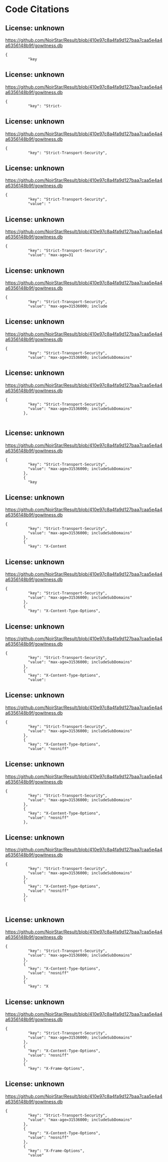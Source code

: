 # Code Citations

## License: unknown
https://github.com/NoirStar/Result/blob/410e97c8a4fa9d127baa7caa5e4a4a6356148b9f/gowitness.db

```
{
          "key
```


## License: unknown
https://github.com/NoirStar/Result/blob/410e97c8a4fa9d127baa7caa5e4a4a6356148b9f/gowitness.db

```
{
          "key": "Strict-
```


## License: unknown
https://github.com/NoirStar/Result/blob/410e97c8a4fa9d127baa7caa5e4a4a6356148b9f/gowitness.db

```
{
          "key": "Strict-Transport-Security",
```


## License: unknown
https://github.com/NoirStar/Result/blob/410e97c8a4fa9d127baa7caa5e4a4a6356148b9f/gowitness.db

```
{
          "key": "Strict-Transport-Security",
          "value": "
```


## License: unknown
https://github.com/NoirStar/Result/blob/410e97c8a4fa9d127baa7caa5e4a4a6356148b9f/gowitness.db

```
{
          "key": "Strict-Transport-Security",
          "value": "max-age=31
```


## License: unknown
https://github.com/NoirStar/Result/blob/410e97c8a4fa9d127baa7caa5e4a4a6356148b9f/gowitness.db

```
{
          "key": "Strict-Transport-Security",
          "value": "max-age=31536000; include
```


## License: unknown
https://github.com/NoirStar/Result/blob/410e97c8a4fa9d127baa7caa5e4a4a6356148b9f/gowitness.db

```
{
          "key": "Strict-Transport-Security",
          "value": "max-age=31536000; includeSubDomains"
```


## License: unknown
https://github.com/NoirStar/Result/blob/410e97c8a4fa9d127baa7caa5e4a4a6356148b9f/gowitness.db

```
{
          "key": "Strict-Transport-Security",
          "value": "max-age=31536000; includeSubDomains"
        },
        
```


## License: unknown
https://github.com/NoirStar/Result/blob/410e97c8a4fa9d127baa7caa5e4a4a6356148b9f/gowitness.db

```
{
          "key": "Strict-Transport-Security",
          "value": "max-age=31536000; includeSubDomains"
        },
        {
          "key
```


## License: unknown
https://github.com/NoirStar/Result/blob/410e97c8a4fa9d127baa7caa5e4a4a6356148b9f/gowitness.db

```
{
          "key": "Strict-Transport-Security",
          "value": "max-age=31536000; includeSubDomains"
        },
        {
          "key": "X-Content
```


## License: unknown
https://github.com/NoirStar/Result/blob/410e97c8a4fa9d127baa7caa5e4a4a6356148b9f/gowitness.db

```
{
          "key": "Strict-Transport-Security",
          "value": "max-age=31536000; includeSubDomains"
        },
        {
          "key": "X-Content-Type-Options",
```


## License: unknown
https://github.com/NoirStar/Result/blob/410e97c8a4fa9d127baa7caa5e4a4a6356148b9f/gowitness.db

```
{
          "key": "Strict-Transport-Security",
          "value": "max-age=31536000; includeSubDomains"
        },
        {
          "key": "X-Content-Type-Options",
          "value":
```


## License: unknown
https://github.com/NoirStar/Result/blob/410e97c8a4fa9d127baa7caa5e4a4a6356148b9f/gowitness.db

```
{
          "key": "Strict-Transport-Security",
          "value": "max-age=31536000; includeSubDomains"
        },
        {
          "key": "X-Content-Type-Options",
          "value": "nosniff"
```


## License: unknown
https://github.com/NoirStar/Result/blob/410e97c8a4fa9d127baa7caa5e4a4a6356148b9f/gowitness.db

```
{
          "key": "Strict-Transport-Security",
          "value": "max-age=31536000; includeSubDomains"
        },
        {
          "key": "X-Content-Type-Options",
          "value": "nosniff"
        },
```


## License: unknown
https://github.com/NoirStar/Result/blob/410e97c8a4fa9d127baa7caa5e4a4a6356148b9f/gowitness.db

```
{
          "key": "Strict-Transport-Security",
          "value": "max-age=31536000; includeSubDomains"
        },
        {
          "key": "X-Content-Type-Options",
          "value": "nosniff"
        },
        {
          
```


## License: unknown
https://github.com/NoirStar/Result/blob/410e97c8a4fa9d127baa7caa5e4a4a6356148b9f/gowitness.db

```
{
          "key": "Strict-Transport-Security",
          "value": "max-age=31536000; includeSubDomains"
        },
        {
          "key": "X-Content-Type-Options",
          "value": "nosniff"
        },
        {
          "key": "X
```


## License: unknown
https://github.com/NoirStar/Result/blob/410e97c8a4fa9d127baa7caa5e4a4a6356148b9f/gowitness.db

```
{
          "key": "Strict-Transport-Security",
          "value": "max-age=31536000; includeSubDomains"
        },
        {
          "key": "X-Content-Type-Options",
          "value": "nosniff"
        },
        {
          "key": "X-Frame-Options",
```


## License: unknown
https://github.com/NoirStar/Result/blob/410e97c8a4fa9d127baa7caa5e4a4a6356148b9f/gowitness.db

```
{
          "key": "Strict-Transport-Security",
          "value": "max-age=31536000; includeSubDomains"
        },
        {
          "key": "X-Content-Type-Options",
          "value": "nosniff"
        },
        {
          "key": "X-Frame-Options",
          "value"
```

